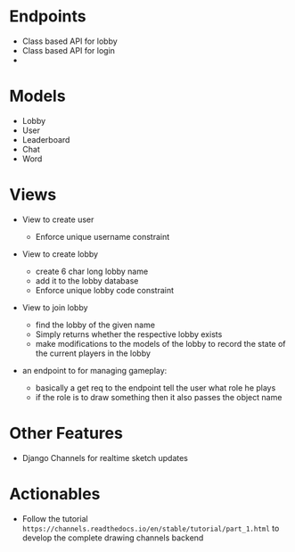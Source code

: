 # Endpoints
- Class based API for lobby
- Class based API for login
- 

# Models
- Lobby
- User
- Leaderboard
- Chat
- Word

# Views
- View to create user
   - Enforce unique username constraint
- View to create lobby
   - create 6 char long lobby name
   - add it to the lobby database
   - Enforce unique lobby code constraint
- View to join lobby
   - find the lobby of the given name
   - Simply returns whether the respective lobby exists
   - make modifications to the models of the lobby to record the state of the current players in the lobby  

- an endpoint to for managing gameplay:
   - basically a get req to the endpoint tell the user what role he plays
   - if the role is to draw something then it also passes the object name

# Other Features
- Django Channels for realtime sketch updates

# Actionables
- Follow the tutorial `https://channels.readthedocs.io/en/stable/tutorial/part_1.html` to develop the complete drawing channels backend
